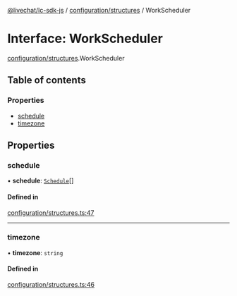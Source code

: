 [@livechat/lc-sdk-js](../README.md) / [configuration/structures](../modules/configuration_structures.md) / WorkScheduler

# Interface: WorkScheduler

[configuration/structures](../modules/configuration_structures.md).WorkScheduler

## Table of contents

### Properties

- [schedule](configuration_structures.WorkScheduler.md#schedule)
- [timezone](configuration_structures.WorkScheduler.md#timezone)

## Properties

### schedule

• **schedule**: [`Schedule`](configuration_structures.Schedule.md)[]

#### Defined in

[configuration/structures.ts:47](https://github.com/livechat/lc-sdk-js/blob/a3fdde0/src/configuration/structures.ts#L47)

___

### timezone

• **timezone**: `string`

#### Defined in

[configuration/structures.ts:46](https://github.com/livechat/lc-sdk-js/blob/a3fdde0/src/configuration/structures.ts#L46)
